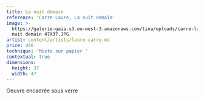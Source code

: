```yaml
---
title: La nuit demain
reference: 'Carre Laure, La nuit demain'
image: >-
  https://galerie-gaia.s3.eu-west-3.amazonaws.com/tina/uploads/carre-laure/galerie-gaia-carre-laurela
  nuit demain 47X37.JPG
artist: content/artists/laure-carre.md
price: 440
technique: 'Mixte sur papier '
contextual: true
dimensions:
  height: 37
  width: 47
---
```


Oeuvre encadrée sous verre 
